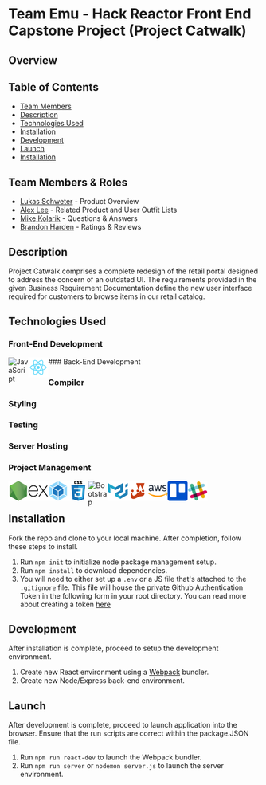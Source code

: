# Team Emu - Hack Reactor Front End Capstone Project (Project Catwalk)

## Overview

## Table of Contents
- [Team Members](#team-members)
- [Description](#description)
- [Technologies Used](#tools)
- [Installation](#installation)
- [Development](#development)
- [Launch](#launch)
- [Installation](#installation)

## Team Members & Roles
- [Lukas Schweter](https://github.com/lukas-schweter) - Product Overview
- [Alex Lee](https://github.com/acerslee) - Related Product and User Outfit Lists
- [Mike Kolarik](https://github.com/koalarick) - Questions & Answers
- [Brandon Harden](https://github.com/bmh0013) - Ratings & Reviews

## Description
Project Catwalk comprises a complete redesign of the retail portal designed to address the concern of an outdated UI. The requirements provided in the given Business Requirement Documentation define the new user interface required for customers to browse items in our retail catalog.

## Technologies Used

### Front-End Development
<img align="left" alt="JavaScript" width="40px" src="https://raw.githubusercontent.com/jmnote/z-icons/master/svg/javascript.svg" />
<img align="left" alt="React" width="40px" src="https://raw.githubusercontent.com/github/explore/80688e429a7d4ef2fca1e82350fe8e3517d3494d/topics/react/react.png" />
### Back-End Development

### Compiler

### Styling

### Testing

### Server Hosting

### Project Management

<img align="left" alt="Node JS" width="40px" src="https://raw.githubusercontent.com/github/explore/80688e429a7d4ef2fca1e82350fe8e3517d3494d/topics/nodejs/nodejs.png" />
<img align="left" alt="Express" width="40px" src="https://github.com/devicons/devicon/blob/master/icons/express/express-original.svg" />
<img align="left" alt="Webpack" width="40px" src="https://raw.githubusercontent.com/devicons/devicon/master/icons/webpack/webpack-original.svg" />
<img align="left" alt="CSS3" width="40px" src="https://raw.githubusercontent.com/github/explore/80688e429a7d4ef2fca1e82350fe8e3517d3494d/topics/css/css.png" />
<img align="left" alt="Bootstrap" width="40px" src="https://raw.githubusercontent.com/jmnote/z-icons/master/svg/bootstrap.svg" />
<img align="left" alt="Material UI" width="40px" src="https://raw.githubusercontent.com/devicons/devicon/master/icons/materialui/materialui-original.svg" />
<img align="left" alt="Jest" width="40px" src="https://raw.githubusercontent.com/vscode-icons/vscode-icons/master/icons/file_type_jest.svg?sanitize=true" />
<img align="left" alt="AWS" width="40px" src="https://raw.githubusercontent.com/devicons/devicon/master/icons/amazonwebservices/amazonwebservices-original.svg" />
<img align="left" alt="Trello" width="40px" src="https://raw.githubusercontent.com/devicons/devicon/master/icons/trello/trello-plain.svg" />
<img align="left" alt="Slack" width="40px" src="https://github.com/devicons/devicon/blob/master/icons/slack/slack-original.svg" />
<br />
<br />

## Installation
Fork the repo and clone to your local machine. After completion, follow these steps to install.

1. Run `npm init` to initialize node package management setup.
2. Run `npm install` to download dependencies.
3. You will need to either set up a `.env` or a JS file that's attached to the `.gitignore` file. This file will house the private Github Authentication Token in the following form in your root directory. You can read more about creating a token [here](https://docs.github.com/en/github/authenticating-to-github/creating-a-personal-access-token)

## Development
After installation is complete, proceed to setup the development environment.
1. Create new React environment using a [Webpack](https://webpack.js.org) bundler.
2. Create new Node/Express back-end environment.

## Launch
After development is complete, proceed to launch application into the browser. Ensure that the run scripts are correct within the package.JSON file.
1. Run `npm run react-dev` to launch the Webpack bundler.
2. Run `npm run server` or `nodemon server.js` to launch the server environment.
